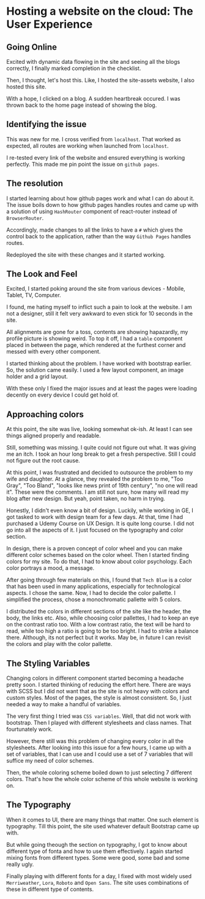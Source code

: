 # Hosting a website on the cloud: The User Experience

## Going Online
Excited with dynamic data flowing in the site and seeing all the blogs correctly, I finally marked completion in the checklist. 

Then, I thought, let's host this. Like, I hosted the site-assets website, I also hosted this site.

With a hope, I clicked on a blog. A sudden heartbreak occured. I was thrown back to the home page instead of showing the blog.

## Identifying the issue
This was new for me. I cross verified from `localhost`. That worked as expected, all routes are working when launched from `localhost`.

I re-tested every link of the website and ensured everything is working perfectly. This made me pin point the issue on `github pages`.

## The resolution
I started learning about how github pages work and what I can do about it. The issue boils down to how github pages handles routes and came up with a solution of using `HashRouter` component of react-router instead of `BrowserRouter`.

Accordingly, made changes to all the links to have a `#` which gives the control back to the application, rather than the way `Github Pages` handles routes.

Redeployed the site with these changes and it started working.

## The Look and Feel
Excited, I started poking around the site from various devices - Mobile, Tablet, TV, Computer.

I found, me hating myself to inflict such a pain to look at the website. I am not a designer, still it felt very awkward to even stick for 10 seconds in the site.

All alignments are gone for a toss, contents are showing hapazardly, my profile picture is showing weird. To top it off, I had a `table` component placed in between the page, which rendered at the furthest corner and messed with every other component.

I started thinking about the problem. I have worked with bootstrap earlier. So, the solution came easily. I used a few layout component, an image holder and a grid layout.

With these only I fixed the major issues and at least the pages were loading decently on every device I could get hold of.

## Approaching colors
At this point, the site was live, looking somewhat ok-ish. At least I can see things aligned properly and readable.

Still, something was missing. I quite could not figure out what. It was giving me an itch. I took an hour long break to get a fresh perspective. Still I could not figure out the root cause.

At this point, I was frustrated and decided to outsource the problem to my wife and daughter. At a glance, they revealed the problem to me, "Too Gray", "Too Bland", "looks like news print of 19th century", "no one will read it". These were the comments. I am still not sure, how many will read my blog after new design. But yeah, point taken, no harm in trying.

Honestly, I didn't even know a bit of design. Luckily, while working in GE, I got tasked to work with design team for a few days. At that, time I had purchased a Udemy Course on UX Design. It is quite long course. I did not go into all the aspects of it. I just focused on the typography and color section.

In design, there is a proven concept of color wheel and you can make different color schemes based on the color wheel. Then I started finding colors for my site. To do that, I had to know about color psychology. Each color portrays a mood, a message.

After going through few materials on this, I found that `Tech Blue` is a color that has been used in many applications, especially for technological aspects. I chose the same. Now, I had to decide the color pallette. I simplified the process, chose a monochromatic pallette with 5 colors.

I distributed the colors in different sections of the site like the header, the body, the links etc. Also, while choosing color pallettes, I had to keep an eye on the contrast ratio too. With a low contrast ratio, the text will be hard to read, while too high a ratio is going to be too bright. I had to strike a balance there. Although, its not perfect but it works. May be, in future I can revisit the colors and play with the color pallette.

## The Styling Variables
Changing colors in different component started becoming a headache pretty soon. I started thinking of reducing the effort here. There are ways with SCSS but I did not want that as the site is not heavy with colors and custom styles. Most of the pages, the style is almost consistent. So, I just needed a way to make a handful of variables.

The very first thing I tried was `CSS variables`. Well, that did not work with bootstrap. Then I played with different stylesheets and class names. That fourtunately work.

However, there still was this problem of changing every color in all the stylesheets. After looking into this issue for a few hours, I came up with a set of variables, that I can use and I could use a set of 7 variables that will suffice my need of color schemes.

Then, the whole coloring scheme boiled down to just selecting 7 different colors. That's how the whole color scheme of this whole website is working on.


## The Typography
When it comes to UI, there are many things that matter. One such element is typography. Till this point, the site used whatever default Bootstrap came up with.

But while going theough the section on typography, I got to know about different type of fonta and how to use them effectively. I again started mixing fonts from different types. Some were good, some bad and some really ugly.

Finally playing with different fonts for a day, I fixed with most widely used `Merriweather`, `Lora`, `Roboto` and `Open Sans`. The site uses combinations of these in different type of contents.

